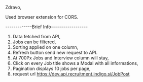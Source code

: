 Zdravo,

Used browser extension for CORS.

-------------Brief Info------------------

1. Data fetched from API,
2. Jobs can be filtered,
3. Sorting applied on one column,
4. Refresh button send new request to API.
5. At 700Px Jobs and Interview column will stay,
6. Click on every Job title shows a Modal with all informations,
7. Pagination displays 10 jobs per page,
8. request url https://dev.api.recruitment.indigo.si/JobPost
